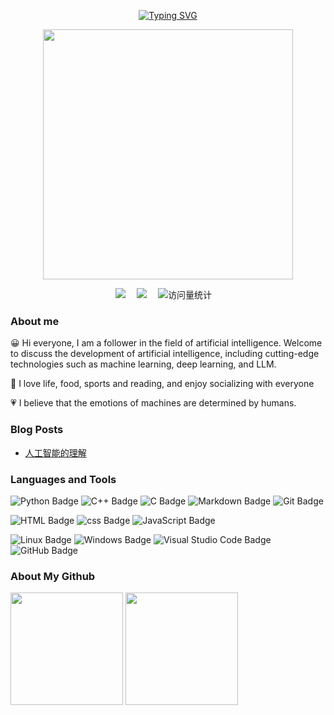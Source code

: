 <div align="center">

  <!-- 打字效果 -->
  <a href="https://github.com/White-Qi"><img src="https://readme-typing-svg.demolab.com?font=Fira+Code&pause=1000&random=false&width=330&lines=console.log(%22Hello+World!%22);I'm+BaiQi%2C+Have+a+nice+day!" alt="Typing SVG" /></a>

  <!-- python图片 -->
  <a href="https://sm.ms/image/n2wPkGMSgY7eKE3" target="_blank"><img src="https://s2.loli.net/2024/05/16/n2wPkGMSgY7eKE3.png" width="400" ></a>

  <!-- profile logo 个人资料徽标 -->
  <div>
    <a href="https://www.zhihu.com/people/WhiteQi"><img src="https://img.shields.io/badge/Website-知乎主页-8c36db" /></a>&emsp;
    <a href="https://x.com/WhiteQi1024"><img src="https://img.shields.io/badge/Twitter-推特-07c160" /></a>&emsp;
    <!-- visitor -->
    <img src="https://komarev.com/ghpvc/?username=White-Qi&label=Views&color=orange&style=flat" alt="访问量统计" />&emsp;
  </div>

</div>

### About me

😀 Hi everyone, I am a follower in the field of artificial intelligence. Welcome to discuss the development of artificial intelligence, including cutting-edge technologies such as machine learning, deep learning, and LLM.

💋 I love life, food, sports and reading, and enjoy socializing with everyone

💗 I believe that the emotions of machines are determined by humans.

### Blog Posts

- [人工智能的理解](https://www.zhihu.com/question/573935865/answer/1962627863678268038)


### Languages and Tools

![Python Badge](https://img.shields.io/badge/Python-E34F26?logo=python&logoColor=fff&style=flat)
![C++ Badge](https://img.shields.io/badge/C++-1572B6?logo=c++&logoColor=fff&style=flat)
![C Badge](https://img.shields.io/badge/C-F7DF1E?logo=C&logoColor=000&style=flat)
![Markdown Badge](https://img.shields.io/badge/Markdown-61DAFB?logo=Markdown&logoColor=000&style=flat)
![Git Badge](https://img.shields.io/badge/Git-4FC08D?logo=Git&logoColor=fff&style=flat)

![HTML Badge](https://img.shields.io/badge/HTML-3178C6?logo=HTML&logoColor=fff&style=flat)
![css Badge](https://img.shields.io/badge/css-393?logo=nodedotjs&logoColor=fff&style=flat)
![JavaScript Badge](https://img.shields.io/badge/JavaScript-646CFF?logo=JavaScript&logoColor=fff&style=flat)

![Linux Badge](https://img.shields.io/badge/Linux-FCC624?logo=linux&logoColor=000&style=flat)
![Windows Badge](https://img.shields.io/badge/Windows-0078D6?logo=windows&logoColor=fff&style=flat)
![Visual Studio Code Badge](https://img.shields.io/badge/Visual%20Studio%20Code-007ACC?logo=visualstudiocode&logoColor=fff&style=flat)
![GitHub Badge](https://img.shields.io/badge/GitHub-181717?logo=github&logoColor=fff&style=flat)


### About My Github

<div align="left">
  <img height='180' src="https://github-readme-stats.vercel.app/api/top-langs/?username=White-Qi&layout=compact&langs_count=8" align="center" />
  <img height='180' src="https://github-readme-stats.vercel.app/api?username=White-Qi&show_icons=true" align="center" />
</div> 
